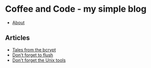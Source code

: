 # Coffee and Code - my simple blog

* [About](./about.html) 

## Articles

* [Tales from the bcrypt](./tales-from-the-bcrypt.html)
* [Don't forget to flush](./flush-stdout.html)
* [Don't forget the Unix tools](./dont-forget-unix-tools.html)

